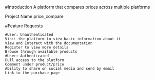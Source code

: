 #Introduction
A platform that compares prices across multiple platforms

Project Name
price_compare

#Feature Requests

	#User: Unauthenticated
    Visit the platform to view basic information about it
    View and Interact with the documentation
    Register to view more details
    Browse through available products 
	#User: Authenticated
    Full access to the platform
    Comment under product/price
    Ability to share on social media and send by email
    Link to the purchase page

